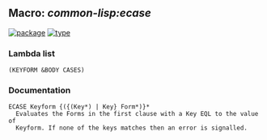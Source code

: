 ## Macro: ***common-lisp:ecase***
[![package](https://img.shields.io/badge/Package-COMMON--LISP-5f9ea0.svg?style=social&colorA=999999)](../) [![type](https://img.shields.io/badge/Type-Macro-5f9ea0.svg?style=social&colorA=999999)](../#macro) 
### Lambda list
```
(KEYFORM &BODY CASES)
```
### Documentation
```
ECASE Keyform {({(Key*) | Key} Form*)}*
  Evaluates the Forms in the first clause with a Key EQL to the value of
  Keyform. If none of the keys matches then an error is signalled.
```

